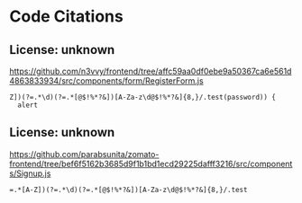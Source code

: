 # Code Citations

## License: unknown
https://github.com/n3vvy/frontend/tree/affc59aa0df0ebe9a50367ca6e561d4863833934/src/components/form/RegisterForm.js

```
Z])(?=.*\d)(?=.*[@$!%*?&])[A-Za-z\d@$!%*?&]{8,}/.test(password)) {
  alert
```


## License: unknown
https://github.com/parabsunita/zomato-frontend/tree/bef6f5162b3685d9f1b1bd1ecd29225dafff3216/src/components/Signup.js

```
=.*[A-Z])(?=.*\d)(?=.*[@$!%*?&])[A-Za-z\d@$!%*?&]{8,}/.test
```

